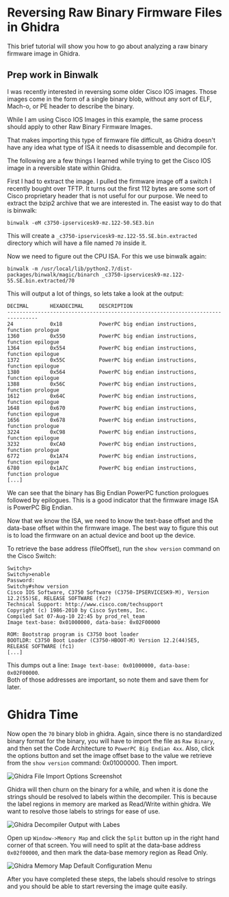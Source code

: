 # Reversing Raw Binary Firmware Files in Ghidra

This brief tutorial will show you how to go about analyzing a raw binary firmware image in Ghidra.

## Prep work in Binwalk

I was recently interested in reversing some older Cisco IOS images.  Those images come in the form of a single binary blob, without any sort of ELF, Mach-o, or PE header to describe the binary.

While I am using Cisco IOS Images in this example, the same process should apply to other Raw Binary Firmware Images.

That makes importing this type of firmware file difficult, as Ghidra doesn't have any idea what type of ISA it needs to disassemble and decompile for.

The following are a few things I learned while trying to get the Cisco IOS image in a reversible state within Ghidra.

First I had to extract the image. I pulled the firmware image off a switch I recently bought over TFTP.  It turns out the first 112 bytes are some sort of Cisco proprietary header that is not useful for our purpose.  We need to extract the bzip2 archive that we are interested in.  The easist way to do that is binwalk:
```
binwalk -eM c3750-ipservicesk9-mz.122-50.SE3.bin
```
This will create a `_c3750-ipservicesk9-mz.122-55.SE.bin.extracted` directory which will have a file named `70` inside it. 

Now we need to figure out the CPU ISA.  For this we use binwalk again:

```
binwalk -m /usr/local/lib/python2.7/dist-packages/binwalk/magic/binarch _c3750-ipservicesk9-mz.122-55.SE.bin.extracted/70
```

This will output a lot of things, so lets take a look at the output:

```
DECIMAL       HEXADECIMAL     DESCRIPTION
--------------------------------------------------------------------------------
24            0x18            PowerPC big endian instructions, function prologue
1360          0x550           PowerPC big endian instructions, function epilogue
1364          0x554           PowerPC big endian instructions, function epilogue
1372          0x55C           PowerPC big endian instructions, function epilogue
1380          0x564           PowerPC big endian instructions, function epilogue
1388          0x56C           PowerPC big endian instructions, function prologue
1612          0x64C           PowerPC big endian instructions, function epilogue
1648          0x670           PowerPC big endian instructions, function epilogue
1656          0x678           PowerPC big endian instructions, function prologue
3224          0xC98           PowerPC big endian instructions, function epilogue
3232          0xCA0           PowerPC big endian instructions, function prologue
6772          0x1A74          PowerPC big endian instructions, function epilogue
6780          0x1A7C          PowerPC big endian instructions, function prologue
[...]
```

We can see that the binary has Big Endian PowerPC function prologues followed by epilogues.  This is a good indicator that the firmware image ISA is PowerPC Big Endian.

Now that we know the ISA, we need to know the text-base offset and the data-base offset within the firmware image. The best way to figure this out is to load the firmware on an actual device and boot up the device.

To retrieve the base address (fileOffset), run the `show version` command on the Cisco Switch:
```
Switchy>
Switchy>enable
Password:
Switchy#show version
Cisco IOS Software, C3750 Software (C3750-IPSERVICESK9-M), Version 12.2(55)SE, RELEASE SOFTWARE (fc2)
Technical Support: http://www.cisco.com/techsupport
Copyright (c) 1986-2010 by Cisco Systems, Inc.
Compiled Sat 07-Aug-10 22:45 by prod_rel_team
Image text-base: 0x01000000, data-base: 0x02F00000

ROM: Bootstrap program is C3750 boot loader
BOOTLDR: C3750 Boot Loader (C3750-HBOOT-M) Version 12.2(44)SE5, RELEASE SOFTWARE (fc1)
[...]
```

This dumps out a line: `Image text-base: 0x01000000, data-base: 0x02F00000`.  
Both of those addresses are important, so note them and save them for later.

# Ghidra Time

Now open the `70` binary blob in ghidra.  Again, since there is no standardized binary format for the binary, you will have to import the file as `Raw Binary`, and then set the Code Architecture to `PowerPC Big Endian 4xx`.  Also, click the options button and set the image offset base to the value we retrieve from the `show version` command: 0x01000000.  Then import.

![Ghidra File Import Options Screenshot](https://gist.github.com/nstarke/ed0aba2c882b8b3078747a567ee00520/raw/e580a6464ce787b20ce3442490a3cc5f647a6a98/ghidra-import-file-options.png)

Ghidra will then churn on the binary for a while, and when it is done the strings should be resolved to labels within the decompiler. This is because the label regions in memory are marked as Read/Write within ghidra. We want to resolve those labels to strings for ease of use.

![Ghidra Decompiler Output with Labes](https://gist.github.com/nstarke/ed0aba2c882b8b3078747a567ee00520/raw/71968514689b2b9ebf6a9f82e12e27aa57bfb0a0/03-ghidra-decompiler-with-labels.png)

Open up `Window->Memory Map` and click the `Split` button up in the right hand corner of that screen.  You will need to split at the data-base address `0x02f00000`, and then mark the data-base memory region as Read Only.  

![Ghidra Memory Map Default Configuration Menu](https://gist.github.com/nstarke/ed0aba2c882b8b3078747a567ee00520/raw/88e7f4399723e82c7ec74529d04def7e889c40eb/04-ghidra-memory-map-default.png)

After you have completed these steps, the labels should resolve to strings and you should be able to start reversing the image quite easily.

